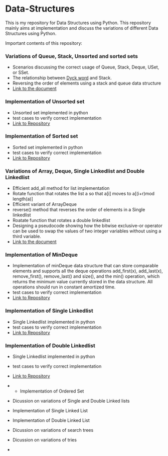 # Data-Structures
This is my repository for Data Structures using Python. 
This repository mainly aims at implementation and discuss the variations of different Data Structures using Python.

Important contents of this repository:

### Variations of Queue, Stack, Unsorted and sorted sets
  - Scenarios discussing the correct usage of Queue, Stack, Deque, USet, or SSet.
  - The relationship between [Dyck word](https://en.wiktionary.org/wiki/Dyck_word) and Stack.
  - Reversing the order of elements using a stack and queue data structure
  - [Link to the document](https://github.com/SamanGaziani188/Data-Structures/blob/master/Documents/Variations-of-Queue-Stack-Unsorted-and-sorted%20sets/main.pdf)

### Implementation of Unsorted set
  - Unsorted set implemented in python
  - test cases to verify correct implementation
  - [Link to Repository](https://github.com/SamanGaziani188/Data-Structures/tree/master/unsorted-set)
  
### Implementation of Sorted set
  - Sorted set implemented in python
  - test cases to verify correct implementation
  - [Link to Repository](https://github.com/SamanGaziani188/Data-Structures/tree/master/sorted-set)
  
### Variations of Array, Deque, Single Linkedlist and Double Linkedlist
  - Efficient add_all method for list implementation
  - Rotate function that rotates the list a so that a[i] moves to a[(i+r)mod length(a)]
  - Efficient variant of ArrayDeque
  - reverse() method that reverses the order of elements in a Single linkedlist
  - Roatate function that rotates a double linkedlist 
  - Designing a pseudocode showing how the bitwise exclusive-or operator can be used to swap the values of two integer variables without using a third variable.
  - [Link to the document](https://github.com/SamanGaziani188/Data-Structures/blob/master/Documents/Variations-of-Array-Deque-SingleLinkedlist-and-DoubleLinkedlist/main.pdf)


### Implementation of MinDeque
  - Implementation of minDeque data structure that can store comparable elements and supports all the deque operations add_first(x), add_last(x), remove_first(), remove_last() and size(), and the min() operation, which returns the minimum value currently stored in the data structure. All operations should run in constant amortized time.
  - test cases to verify correct implementation
  - [Link to Repository](https://github.com/SamanGaziani188/Data-Structures/tree/master/mindeque)
  
### Implementation of Single Linkedlist
  - Single Linkedlist implemented in python
  - test cases to verify correct implementation
  - [Link to Repository](https://github.com/SamanGaziani188/Data-Structures/tree/master/single-linkedlist)
  
### Implementation of Double Linkedlist
  - Single Linkedlist implemented in python
  - test cases to verify correct implementation
  - [Link to Repository](https://github.com/SamanGaziani188/Data-Structures/tree/master/double-linkedlist)



- - Implementation of Ordered Set
- Dicussion on variations of Single and Double Linked lists 
- Implementation of Single Linked List
- Implementation of Double Linked List
- Dicussion on variations of search trees
- Dicussion on variations of tries
- 
